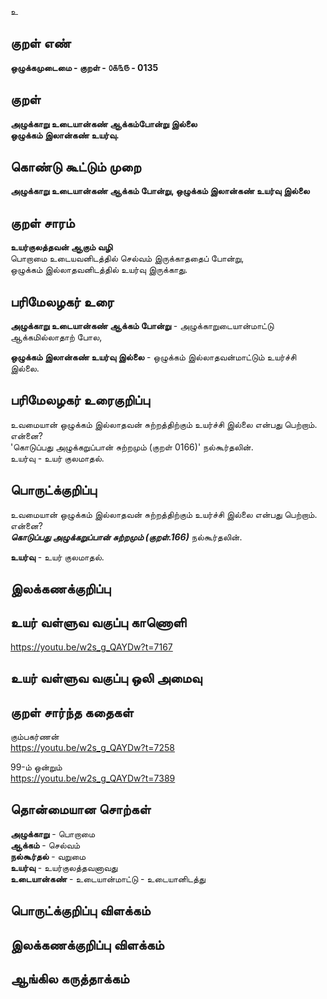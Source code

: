 உ

## குறள் எண் 

**ஒழுக்கமுடைமை - குறள் - ௦௧௩௫ - 0135**  

## குறள் 

**அழுக்காறு உடையான்கண் ஆக்கம்போன்று இல்லை  
ஒழுக்கம் இலான்கண் உயர்வு.** 

## கொண்டு கூட்டும் முறை

**அழுக்காறு உடையான்கண் ஆக்கம் போன்று, ஒழுக்கம் இலான்கண் உயர்வு இல்லை** 

## குறள் சாரம் 

**உயர்குலத்தவன் ஆகும் வழி**  
பொறாமை உடையவனிடத்தில் செல்வம் இருக்காததைப் போன்று,  
ஒழுக்கம் இல்லாதவனிடத்தில் உயர்வு இருக்காது.  

## பரிமேலழகர் உரை

**அழுக்காறு உடையான்கண் ஆக்கம் போன்று** - அழுக்காறுடையான்மாட்டு ஆக்கமில்லாதாற் போல,   

**ஒழுக்கம் இலான்கண் உயர்வு இல்லை** - ஒழுக்கம் இல்லாதவன்மாட்டும் உயர்ச்சி இல்லை.  

## பரிமேலழகர் உரைகுறிப்பு   

உவமையான் ஒழுக்கம் இல்லாதவன் சுற்றத்திற்கும் உயர்ச்சி இல்லை என்பது பெற்றாம்.  
என்னை?  
'கொடுப்பது அழுக்கறுப்பான் சுற்றமும் (குறள் 0166)' நல்கூர்தலின்.  
உயர்வு - உயர் குலமாதல்.  

## பொருட்க்குறிப்பு 

உவமையான் ஒழுக்கம் இல்லாதவன் சுற்றத்திற்கும் உயர்ச்சி இல்லை என்பது பெற்றாம்.  
என்னை?  
_**கொடுப்பது அழுக்கறுப்பான் சுற்றமும் (குறள்.166)**_ நல்கூர்தலின்.  

**உயர்வு** - உயர் குலமாதல்.   

## இலக்கணக்குறிப்பு  


## உயர் வள்ளுவ வகுப்பு காணொளி

https://youtu.be/w2s_g_QAYDw?t=7167

## உயர் வள்ளுவ வகுப்பு ஒலி அமைவு 

 
## குறள் சார்ந்த கதைகள் 

கும்பகர்ணன்  
https://youtu.be/w2s_g_QAYDw?t=7258

99-ம் ஒன்றும்  
https://youtu.be/w2s_g_QAYDw?t=7389

## தொன்மையான சொற்கள்

**அழுக்காறு** - பொறாமை   
**ஆக்கம்** - செல்வம்   
**நல்கூர்தல்** - வறுமை   
**உயர்வு** - உயர்குலத்தவனாவது  
**உடையான்கண்** - உடையான்மாட்டு - உடையானிடத்து  

## பொருட்க்குறிப்பு விளக்கம்

  

## இலக்கணக்குறிப்பு விளக்கம்


## ஆங்கில கருத்தாக்கம் 


